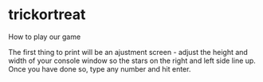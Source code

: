 # trickortreat

How to play our game

The first thing to print will be an ajustment screen - adjust the height and width of your console window so the stars on the right and left side line up.  Once you have done so, type any number and hit enter.
